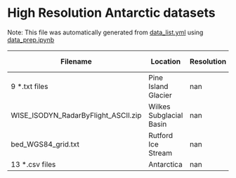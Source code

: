 # High Resolution Antarctic datasets

Note: This file was automatically generated from [data_list.yml](/data_list.yml) using [data_prep.ipynb](/data_prep.ipynb)

Filename|Location|Resolution|Literature Citation|Data Citation
---|---|---|---|---
9 *.txt files|Pine Island Glacier|nan|[Bingham2018PIG](https://doi.org/10.1038/s41467-017-01597-y)|
WISE_ISODYN_RadarByFlight_ASCII.zip|Wilkes Subglacial Basin|nan|[Ferraccioli2018Wilkes](https://doi.org/10.1111/j.1365-3121.2010.00944.x)|[DOI](https://doi.org/10.5285/59e5a6f5-e67d-4a05-99af-30f656569401)
bed_WGS84_grid.txt|Rutford Ice Stream|nan|[King2016Rutford](https://doi.org/10.5194/essd-8-151-2016)|[DOI](https://doi.org/10.5285/54757cbe-0b13-4385-8b31-4dfaa1dab55e)
13 *.csv files|Antarctica|nan|[Shi2010CRESIS](https://doi.org/10.1109/IGARSS.2010.5649518)|[DOI](https://doi.org/10.5067/GDQ0CUCVTE2Q)
